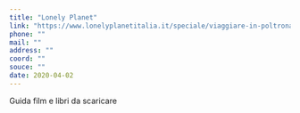 ```yaml
---
title: "Lonely Planet"
link: "https://www.lonelyplanetitalia.it/speciale/viaggiare-in-poltrona"
phone: ""
mail: ""
address: ""
coord: ""
souce: ""
date: 2020-04-02
---
```


Guida film e libri da scaricare

